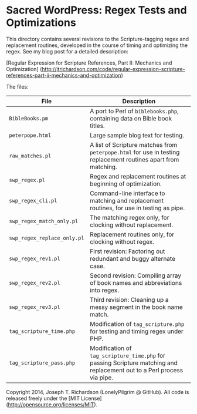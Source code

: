 # Sacred WordPress: Regex Tests and Optimizations

This directory contains several revisions to the Scripture-tagging regex
and replacement routines, developed in the course of timing and 
optimizing the regex. See my blog post for a detailed description:

[Regular Expression for Scripture References, Part II: Mechanics and Optimization]
(http://jtrichardson.com/code/regular-expression-scripture-references-part-ii-mechanics-and-optimization)

The files:

File                 | Description
---------------------| ------------------------------------------------------------------------
 `BibleBooks.pm`     | A port to Perl of `biblebooks.php`, containing data on Bible book titles.
 `peterpope.html`    | Large sample blog text for testing.
 `raw_matches.pl`    | A list of Scripture matches from `peterpope.html` for use in testing replacement routines apart from matching.
 `swp_regex.pl`      | Regex and replacement routines at beginning of optimization.
 `swp_regex_cli.pl`  | Command-line interface to matching and replacement routines, for use in testing as pipe.
 `swp_regex_match_only.pl` | The matching regex only, for clocking without replacement.
 `swp_regex_replace_only.pl` | Replacement routines only, for clocking without regex.
 `swp_regex_rev1.pl` | First revision: Factoring out redundant and buggy alternate case.
 `swp_regex_rev2.pl` | Second revision: Compiling array of book names and abbreviations into regex.
 `swp_regex_rev3.pl` | Third revision: Cleaning up a messy segment in the book name match.
 `tag_scripture_time.php` | Modification of `tag_scripture.php` for testing and timing regex under PHP.
 `tag_scripture_pass.php` | Modification of `tag_scripture_time.php` for passing Scripture matching and replacement out to a Perl process via pipe.

Copyright 2014, Joseph T. Richardson (LonelyPilgrim @ GitHub).
All code is released freely under the [MIT License] (http://opensource.org/licenses/MIT).

